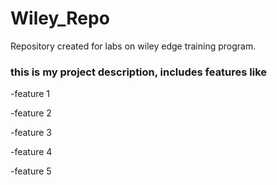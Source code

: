 # Wiley_Repo
Repository created for labs on wiley edge training program.
### this is my project description, includes features like 

-feature 1

-feature 2

-feature 3

-feature 4

-feature 5
